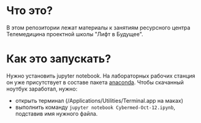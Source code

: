 # Что это?

В этом репозитории лежат материалы к занятиям ресурсного центра Телемедицина проектной школы "Лифт в Будущее".

# Как это запускать?

Нужно установить jupyter notebook. На лабораторных рабочих станция он уже присутствует в составе пакета [anaconda](https://www.continuum.io/downloads). Чтобы скачанный ноутбук заработал, нужно:

- открыть терминал (/Applications/Utilities/Terminal.app на маках)
- выполнить команду ```jupyter notebook Cybermed-Oct-12.ipynb```, подставив имя нужного файла.
